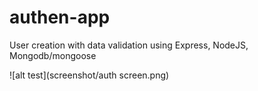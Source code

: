 # authen-app

User creation with data validation using Express, NodeJS, Mongodb/mongoose

![alt test](screenshot/auth screen.png)
